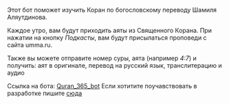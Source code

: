 Этот бот поможет изучить Коран по богословскому переводу Шамиля Аляутдинова. 

Каждое утро, вам будут приходить аяты из Священного Корана.
При нажатии на кнопку *Подкасты*, вам будут присылаться проповеди с сайта umma.ru.

Также вы можете отправите номер суры, аята (например *4:7*) и получить: аят в оригинале, перевод на русский язык, транслитерацию и аудио

Ссылка на бота: [Quran_365_bot](t.me/Quran_365_bot?start=github)
Если хотитите поучавствовать в разработке пишите [сюда](t.me/ilaletdinov)

